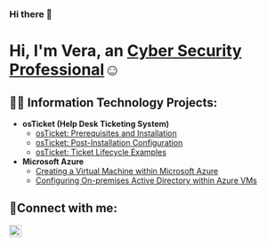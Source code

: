 ### Hi there 👋

<h1>Hi, I'm Vera, an <a href="https://www.linkedin.com/in/vera-lestina-b2a039236/">Cyber Security Professional</a>☺</h1>

<h2>👨‍💻 Information Technology Projects:</h2>

- <b>osTicket (Help Desk Ticketing System)</b>
  - [osTicket: Prerequisites and Installation](https://github.com/veralestina/osticket-prereqs)
  - [osTicket: Post-Installation Configuration](https://github.com/veralestina/post-install-config)
  - [osTicket: Ticket Lifecycle Examples](https://github.com/veralestina/ticket-lifecycle)
- <b>Microsoft Azure</b>
  - [Creating a Virtual Machine within Microsoft Azure](https://github.com/veralestina/creating-vm)
  - [Configuring On-premises Active Directory within Azure VMs](https://github.com/veralestina/configure-ad)
  

<h2>🤳Connect with me:</h2>

[<img align="left" alt="Vera | LinkedIn" width="22px" src="https://cdn.jsdelivr.net/npm/simple-icons@v3/icons/linkedin.svg" />][linkedin]

[linkedin]: https://www.linkedin.com/in/vera-lestina-b2a039236/
 
